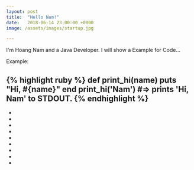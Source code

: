 ```yaml
---
layout: post
title:  "Hello Nam!"
date:   2018-06-14 23:00:00 +0000
image: /assets/images/startup.jpg

---
```

I'm Hoang Nam and a Java Developer. I will show a Example for Code...

Example:

{% highlight ruby %}
def print_hi(name)
  puts "Hi, #{name}"
end
print_hi('Nam')
#=> prints 'Hi, Nam' to STDOUT.
{% endhighlight %}
-
-
-
-
-
-
-
-
-
-

[jekyll-docs]: https://jekyllrb.com/docs/home
[jekyll-gh]:   https://github.com/jekyll/jekyll
[jekyll-talk]: https://talk.jekyllrb.com/
